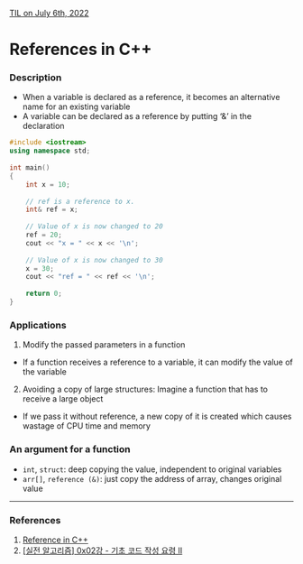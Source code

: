 [TIL on July 6th, 2022](../../TIL/2022/07/07-06-2022.md)
# **References in C++**

### Description
- When a variable is declared as a reference, it becomes an alternative name for an existing variable
- A variable can be declared as a reference by putting ‘&’ in the declaration

```cpp
#include <iostream>
using namespace std;
 
int main()
{
    int x = 10;
 
    // ref is a reference to x.
    int& ref = x;
 
    // Value of x is now changed to 20
    ref = 20;
    cout << "x = " << x << '\n';
 
    // Value of x is now changed to 30
    x = 30;
    cout << "ref = " << ref << '\n';
 
    return 0;
}
```

### Applications
1. Modify the passed parameters in a function
- If a function receives a reference to a variable, it can modify the value of the variable

2. Avoiding a copy of large structures: Imagine a function that has to receive a large object
- If we pass it without reference, a new copy of it is created which causes wastage of CPU time and memory

### An argument for a function
- `int`, `struct`: deep copying the value, independent to original variables
- `arr[]`, `reference (&)`: just copy the address of array, changes original value

___

### References
1. [Reference in C++](https://www.geeksforgeeks.org/references-in-c/)
2. [[실전 알고리즘] 0x02강 - 기초 코드 작성 요령 II](https://blog.encrypted.gg/923?category=773649)